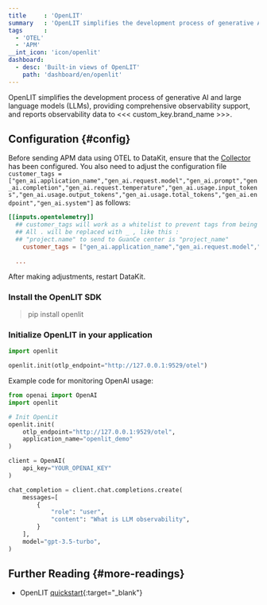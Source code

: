 ```yaml
---
title     : 'OpenLIT'
summary   : 'OpenLIT simplifies the development process of generative AI and large language models (LLMs), providing comprehensive observability support, and reports observability data to <<< custom_key.brand_name >>>.'
tags      :
  - 'OTEL'
  - 'APM'
__int_icon: 'icon/openlit'
dashboard:
  - desc: 'Built-in views of OpenLIT'
    path: 'dashboard/en/openlit'
---
```


OpenLIT simplifies the development process of generative AI and large language models (LLMs), providing comprehensive observability support, and reports observability data to <<< custom_key.brand_name >>>.

## Configuration {#config}
<!-- markdownlint-disable MD038 -->
Before sending APM data using OTEL to DataKit, ensure that the [Collector](opentelemetry.md) has been configured. You also need to adjust the configuration file `customer_tags = ["gen_ai.application_name","gen_ai.request.model","gen_ai.prompt","gen_ai.completion","gen_ai.request.temperature","gen_ai.usage.input_tokens","gen_ai.usage.output_tokens","gen_ai.usage.total_tokens","gen_ai.endpoint","gen_ai.system"]` as follows:
<!-- markdownlint-enable -->

```toml
[[inputs.opentelemetry]]
  ## customer_tags will work as a whitelist to prevent tags from being sent to the data center.
  ## All . will be replaced with _ , like this :
  ## "project.name" to send to GuanCe center is "project_name"
    customer_tags = ["gen_ai.application_name","gen_ai.request.model","gen_ai.prompt","gen_ai.completion","gen_ai.request.temperature","gen_ai.usage.input_tokens","gen_ai.usage.output_tokens","gen_ai.usage.total_tokens","gen_ai.endpoint","gen_ai.system"]

  ...
```

After making adjustments, restart DataKit.


### Install the OpenLIT SDK

> pip install openlit

### Initialize OpenLIT in your application

```python
import openlit

openlit.init(otlp_endpoint="http://127.0.0.1:9529/otel")

```

Example code for monitoring OpenAI usage:

```python
from openai import OpenAI
import openlit

# Init OpenLit
openlit.init(
    otlp_endpoint="http://127.0.0.1:9529/otel",
    application_name="openlit_demo"
)

client = OpenAI(
    api_key="YOUR_OPENAI_KEY"
)

chat_completion = client.chat.completions.create(
    messages=[
        {
            "role": "user",
            "content": "What is LLM observability",
        }
    ],
    model="gpt-3.5-turbo",
)

```

## Further Reading {#more-readings}

- OpenLIT [quickstart](https://docs.openlit.io/latest/quickstart){:target="_blank"}